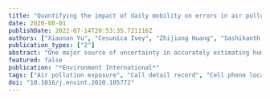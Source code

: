 ```yaml
---
title: "Quantifying the impact of daily mobility on errors in air pollution exposure estimation using mobile phone location data"
date: 2020-08-01
publishDate: 2022-07-14T20:53:35.721116Z
authors: ["Xiaonan Yu", "Cesunica Ivey", "Zhijiong Huang", "Sashikanth Gurram", "Vijayaraghavan Sivaraman", "Huizhong Shen", "Naveen Eluru", "Samiul Hasan", "Lucas Henneman", "Guoliang Shi", "Hongliang Zhang", "Haofei Yu", "Junyu Zheng"]
publication_types: ["2"]
abstract: "One major source of uncertainty in accurately estimating human exposure to air pollution is that human subjects move spatiotemporally, and such mobility is usually not considered in exposure estimation. How such mobility impacts exposure estimates at the population and individual level, particularly for subjects with different levels of mobility, remains under-investigated. In addition, a wide range of methods have been used in the past to develop air pollutant concentration fields for related health studies. How the choices of methods impact results of exposure estimation, especially when detailed mobility information is considered, is still largely unknown. In this study, by using a publicly available large cell phone location dataset containing over 35 million location records collected from 310,989 subjects, we investigated the impact of individual subjects’ mobility on their estimated exposures for five chosen ambient pollutants (CO, NO2, SO2, O3 and PM2.5). We also estimated exposures separately for 10 groups of subjects with different levels of mobility to explore how increased mobility impacted their exposure estimates. Further, we applied and compared two methods to develop concentration fields for exposure estimation, including one based on Community Multiscale Air Quality (CMAQ) model outputs, and the other based on the interpolated observed pollutant concentrations using the inverse distance weighting (IDW) method. Our results suggest that detailed mobility information does not have a significant influence on mean population exposure estimate in our sample population, although impacts can be substantial at the individual level. Additionally, exposure classification error due to the use of home-location data increased for subjects that exhibited higher levels of mobility. Omitting mobility could result in underestimation of exposures to traffic-related pollutants particularly during afternoon rush-hour, and overestimate exposures to ozone especially during mid-afternoon. Between CMAQ and IDW, we found that the IDW method generates smooth concentration fields that were not suitable for exposure estimation with detailed mobility data. Therefore, the method for developing air pollution concentration fields when detailed mobility data were to be applied should be chosen carefully. Our findings have important implications for future air pollution health studies."
featured: false
publication: "*Environment International*"
tags: ["Air pollution exposure", "Call detail record", "Cell phone location data", "Exposure misclassification", "Human mobility"]
doi: "10.1016/j.envint.2020.105772"
---
```



